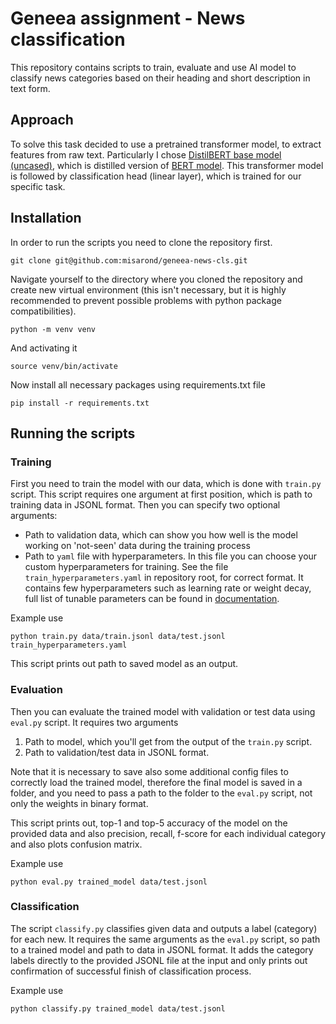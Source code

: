 # Geneea assignment - News classification

This repository contains scripts to train, evaluate and use AI model to classify news categories based on their heading and short description in text form.

## Approach
To solve this task decided to use a pretrained transformer model, to extract features from raw text. Particularly I chose [DistilBERT base model (uncased)](https://huggingface.co/distilbert/distilbert-base-uncased), which is distilled version of [BERT model](https://huggingface.co/google-bert/bert-base-uncased). This transformer model is followed by classification head (linear layer), which is trained for our specific task.

## Installation
In order to run the scripts you need to clone the repository first.

    git clone git@github.com:misarond/geneea-news-cls.git

Navigate yourself to the directory where you cloned the repository and create new virtual environment (this isn't necessary, but it is highly recommended to prevent possible problems with python package compatibilities).

    python -m venv venv

And activating it

    source venv/bin/activate

Now install all necessary packages using requirements.txt file

    pip install -r requirements.txt

## Running the scripts
### Training
First you need to train the model with our data, which is done with `train.py` script. This script requires one argument at first position, which is path to training data in JSONL format. Then you can specify two optional arguments:

* Path to validation data, which can show you how well is the model working on 'not-seen' data during the training process
* Path to `yaml` file with hyperparameters. In this file you can choose your custom hyperparameters for training. See the file `train_hyperparameters.yaml` in repository root, for correct format. It contains few hyperparameters such as learning rate or weight decay, full list of tunable parameters can be found in [documentation](https://huggingface.co/docs/transformers/main_classes/trainer#transformers.TrainingArguments).

Example use

    python train.py data/train.jsonl data/test.jsonl train_hyperparameters.yaml

This script prints out path to saved model as an output.


### Evaluation
Then you can evaluate the trained model with validation or test data using `eval.py` script. It requires two arguments
1. Path to model, which you'll get from the output of the `train.py` script.
2. Path to validation/test data in JSONL format.

Note that it is necessary to save also some additional config files to correctly load the trained model, therefore the final model is saved in a folder, and you need to pass a path to the folder to the `eval.py` script, not only the weights in binary format.

This script prints out, top-1 and top-5 accuracy of the model on the provided data and also precision, recall, f-score for each individual category and also plots confusion matrix.

Example use

    python eval.py trained_model data/test.jsonl

### Classification
The script `classify.py` classifies given data and outputs a label (category) for each new. It requires the same arguments as the `eval.py` script, so path to a trained model and path to data in JSONL format. It adds the category labels directly to the provided JSONL file at the input and only prints out confirmation of successful finish of classification process.

Example use

    python classify.py trained_model data/test.jsonl